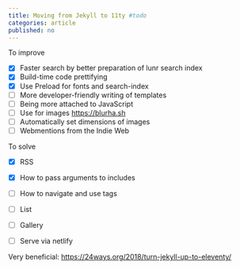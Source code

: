 ```yaml
---
title: Moving from Jekyll to 11ty #todo
categories: article
published: no
---
```

To improve

- [x] Faster search by better preparation of lunr search index
- [x] Build-time code prettifying
- [x] Use Preload for fonts and search-index
- [ ] More developer-friendly writing of templates
- [ ] Being more attached to JavaScript
- [ ] Use for images https://blurha.sh
- [ ] Automatically set dimensions of images
- [ ] Webmentions from the Indie Web

To solve 

- [x] RSS
- [x] How to pass arguments to includes
- [ ] How to navigate and use tags
- [ ] List
- [ ] Gallery
- [ ] Serve via netlify


Very beneficial: https://24ways.org/2018/turn-jekyll-up-to-eleventy/